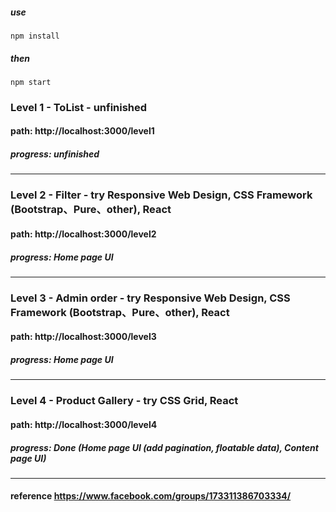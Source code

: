 #####  use
```
npm install
```
#####  then
```
npm start
```

### Level 1 - ToList - unfinished
####    path: http://localhost:3000/level1
#####   progress: unfinished
---

### Level 2 - Filter - try Responsive Web Design, CSS Framework (Bootstrap、Pure、other), React
####    path: http://localhost:3000/level2
#####   progress: Home page UI
---

### Level 3 - Admin order - try Responsive Web Design, CSS Framework (Bootstrap、Pure、other), React
####    path: http://localhost:3000/level3
#####   progress: Home page UI
---

### Level 4 - Product Gallery - try CSS Grid, React
####    path: http://localhost:3000/level4
#####   progress: Done (Home page UI (add pagination, floatable data), Content page UI)
---

####    reference https://www.facebook.com/groups/173311386703334/
